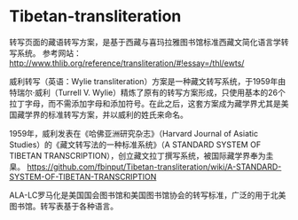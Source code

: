 # Tibetan-transliteration


转写页面的藏语转写方案，是基于西藏与喜玛拉雅图书馆标准西藏文简化语言学转写系统。 
参考网站：http://www.thlib.org/reference/transliteration/#!essay=/thl/ewts/

威利转写（英语：Wylie transliteration）方案是一种藏文转写系统，于1959年由特瑞尔·威利（Turrell V. Wylie）精炼了原有的转写方案形成，只使用基本的26个拉丁字母，而不需添加字母和添加符号。在此之后，这套方案成为藏学界尤其是美国藏学界的标准转写方案，并以威利的姓氏来命名。

1959年，威利发表在《哈佛亚洲研究杂志》（Harvard Journal of Asiatic Studies）的《藏文转写法的一种标准系统》（A STANDARD SYSTEM OF TIBETAN TRANSCRIPTION），创立藏文拉丁撰写系统，被国际藏学界奉为圭臬。
https://github.com/fbinput/Tibetan-transliteration/wiki/A-STANDARD-SYSTEM-OF-TIBETAN-TRANSCRIPTION

ALA-LC罗马化是美国国会图书馆和美国图书馆协会的转写标准，广泛的用于北美图书馆。转写表基于各种语言。



